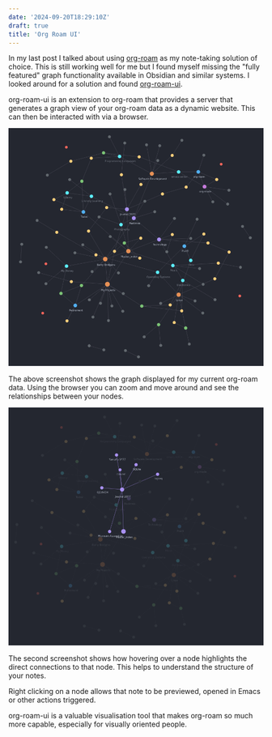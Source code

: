 ```yaml
---
date: '2024-09-20T18:29:10Z'
draft: true
title: 'Org Roam UI'
---
```


In my last post I talked about using [org-roam](https://www.orgroam.com/) as my note-taking solution of choice. This is still working well for me but I found myself
missing the "fully featured" graph functionality available in Obsidian and similar systems. I looked around for a solution and found [org-roam-ui](https://github.com/org-roam/org-roam-ui).

org-roam-ui is an extension to org-roam that provides a server that generates a graph view of your org-roam data as a dynamic website. This can then be interacted with via a
browser. 

![org-roam-ui-screenshot](org-roam-ui-screenshot.png "org-roam-ui Screenshot")

The above screenshot shows the graph displayed for my current org-roam data. Using the browser you can zoom and move around and see the relationships between your nodes.

![org-roam-ui-screenshot 2](org-roam-ui-screenshot2.png "org-roam-ui Screenshot 2")

The second screenshot shows how hovering over a node highlights the direct connections to that node. This helps to understand the structure of your notes.

Right clicking on a node allows that note to be previewed, opened in Emacs or other actions triggered.

org-roam-ui is a valuable visualisation tool that makes org-roam so much more capable, especially for visually oriented people.
